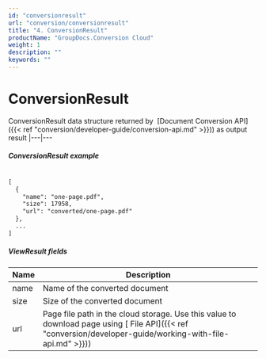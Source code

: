 ```yaml
---
id: "conversionresult"
url: "conversion/conversionresult"
title: "4. ConversionResult"
productName: "GroupDocs.Conversion Cloud"
weight: 1
description: ""
keywords: ""
---
```


# ConversionResult #

ConversionResult data structure returned by  [Document Conversion API]({{< ref "conversion/developer-guide/conversion-api.md" >}})) as output result
|---|---

##### ConversionResult example #####

```html 

[
  {
    "name": "one-page.pdf",
    "size": 17958,
    "url": "converted/one-page.pdf"
  },
  ...
]

 ```

##### ViewResult fields #####

|Name|Description
|---|---
|name|Name of the converted document
|size|Size of the converted document
|url|Page file path in the cloud storage. Use this value to download page using [ File API]({{< ref "conversion/developer-guide/working-with-file-api.md" >}}))

